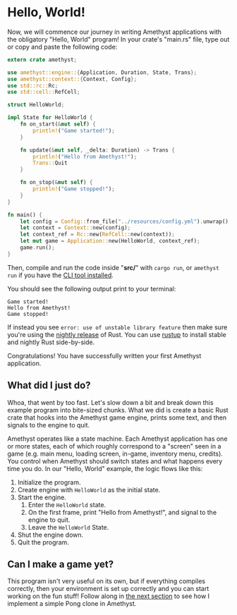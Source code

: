 # Hello, World!

Now, we will commence our journey in writing Amethyst applications with the
obligatory "Hello, World" program! In your crate's "main.rs" file, type out or
copy and paste the following code:

```rust
extern crate amethyst;

use amethyst::engine::{Application, Duration, State, Trans};
use amethyst::context::{Context, Config};
use std::rc::Rc;
use std::cell::RefCell;

struct HelloWorld;

impl State for HelloWorld {
    fn on_start(&mut self) {
        println!("Game started!");
    }

    fn update(&mut self, _delta: Duration) -> Trans {
        println!("Hello from Amethyst!");
        Trans::Quit
    }

    fn on_stop(&mut self) {
        println!("Game stopped!");
    }
}

fn main() {
    let config = Config::from_file("../resources/config.yml").unwrap();
    let context = Context::new(config);
    let context_ref = Rc::new(RefCell::new(context));
    let mut game = Application::new(HelloWorld, context_ref);
    game.run();
}
```

Then, compile and run the code inside "**src/**" with `cargo run`,
or `amethyst run` if you have the [CLI tool installed][ct].

[ct]: ./getting_started/automatic_setup.html

You should see the following output print to your terminal:

```
Game started!
Hello from Amethyst!
Game stopped!
```

If instead you see `error: use of unstable library feature` then make sure
you're using the [nightly release][nr] of Rust. You can use [rustup][ru] to
install stable and nightly Rust side-by-side. 

[nr]: https://doc.rust-lang.org/book/release-channels.html
[ru]: https://www.rustup.rs

Congratulations! You have successfully written your first Amethyst application.

## What did I just do?

Whoa, that went by too fast. Let's slow down a bit and break down this example
program into bite-sized chunks. What we did is create a basic Rust crate that
hooks into the Amethyst game engine, prints some text, and then signals to the
engine to quit.

Amethyst operates like a state machine. Each Amethyst application has one or
more states, each of which roughly correspond to a "screen" seen in a game (e.g.
main menu, loading screen, in-game, inventory menu, credits). You control when
Amethyst should switch states and what happens every time you do. In our "Hello,
World" example, the logic flows like this:

1. Initialize the program.
2. Create engine with `HelloWorld` as the initial state.
3. Start the engine.
   1. Enter the `HelloWorld` state.
   2. On the first frame, print "Hello from Amethyst!", and signal to the engine
      to quit.
   3. Leave the `HelloWorld` State.
4. Shut the engine down.
5. Quit the program.

## Can I make a game yet?

This program isn't very useful on its own, but if everything compiles correctly,
then your environment is set up correctly and you can start working on the fun
stuff! Follow along in [the next section][sa] to see how I implement a simple
Pong clone in Amethyst.

[sa]: ./simple_application.html
